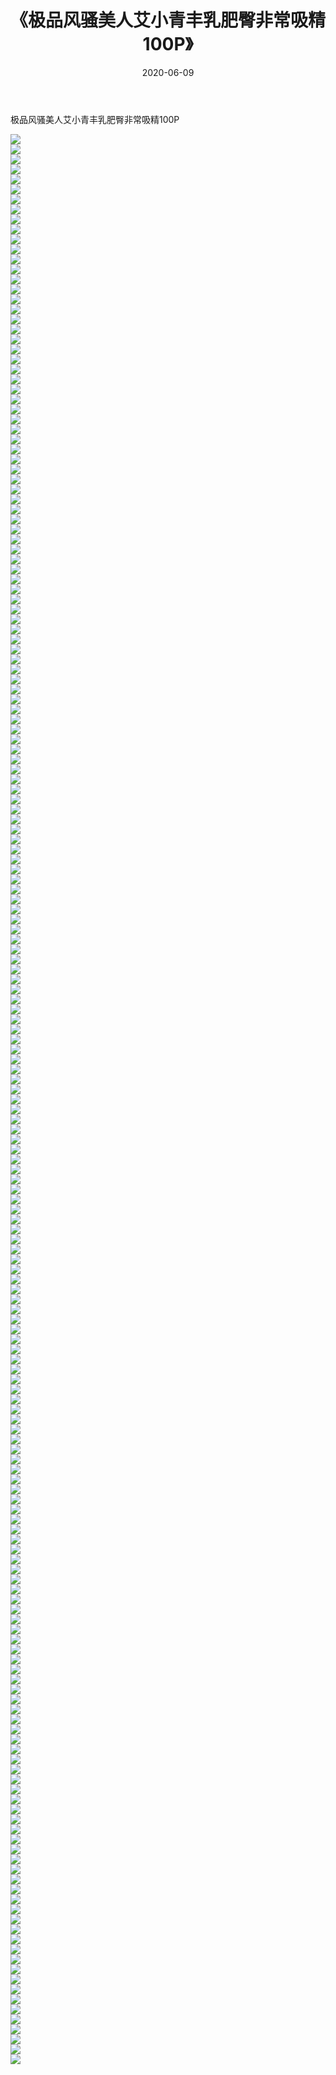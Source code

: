 ﻿---
layout: post
title:  《极品风骚美人艾小青丰乳肥臀非常吸精100P》
date:   2020-06-09
img: http://img.660000.xyz/Sharelink/性感/2020/极品风骚美人艾小青丰乳肥臀非常吸精100P/000.jpg
categories: [美女, 清纯, 唯美]
---

极品风骚美人艾小青丰乳肥臀非常吸精100P

  ![](http://img.660000.xyz/Sharelink/性感/2020/极品风骚美人艾小青丰乳肥臀非常吸精100P/001.jpg) <br> ![](http://img.660000.xyz/Sharelink/性感/2020/极品风骚美人艾小青丰乳肥臀非常吸精100P/002.jpg) <br> ![](http://img.660000.xyz/Sharelink/性感/2020/极品风骚美人艾小青丰乳肥臀非常吸精100P/003.jpg) <br> ![](http://img.660000.xyz/Sharelink/性感/2020/极品风骚美人艾小青丰乳肥臀非常吸精100P/004.jpg) <br> ![](http://img.660000.xyz/Sharelink/性感/2020/极品风骚美人艾小青丰乳肥臀非常吸精100P/005.jpg) <br> ![](http://img.660000.xyz/Sharelink/性感/2020/极品风骚美人艾小青丰乳肥臀非常吸精100P/006.jpg) <br> ![](http://img.660000.xyz/Sharelink/性感/2020/极品风骚美人艾小青丰乳肥臀非常吸精100P/007.jpg) <br> ![](http://img.660000.xyz/Sharelink/性感/2020/极品风骚美人艾小青丰乳肥臀非常吸精100P/008.jpg) <br> ![](http://img.660000.xyz/Sharelink/性感/2020/极品风骚美人艾小青丰乳肥臀非常吸精100P/009.jpg) <br> ![](http://img.660000.xyz/Sharelink/性感/2020/极品风骚美人艾小青丰乳肥臀非常吸精100P/010.jpg) <br> ![](http://img.660000.xyz/Sharelink/性感/2020/极品风骚美人艾小青丰乳肥臀非常吸精100P/011.jpg) <br> ![](http://img.660000.xyz/Sharelink/性感/2020/极品风骚美人艾小青丰乳肥臀非常吸精100P/012.jpg) <br> ![](http://img.660000.xyz/Sharelink/性感/2020/极品风骚美人艾小青丰乳肥臀非常吸精100P/013.jpg) <br> ![](http://img.660000.xyz/Sharelink/性感/2020/极品风骚美人艾小青丰乳肥臀非常吸精100P/014.jpg) <br> ![](http://img.660000.xyz/Sharelink/性感/2020/极品风骚美人艾小青丰乳肥臀非常吸精100P/015.jpg) <br> ![](http://img.660000.xyz/Sharelink/性感/2020/极品风骚美人艾小青丰乳肥臀非常吸精100P/016.jpg) <br> ![](http://img.660000.xyz/Sharelink/性感/2020/极品风骚美人艾小青丰乳肥臀非常吸精100P/017.jpg) <br> ![](http://img.660000.xyz/Sharelink/性感/2020/极品风骚美人艾小青丰乳肥臀非常吸精100P/018.jpg) <br> ![](http://img.660000.xyz/Sharelink/性感/2020/极品风骚美人艾小青丰乳肥臀非常吸精100P/019.jpg) <br> ![](http://img.660000.xyz/Sharelink/性感/2020/极品风骚美人艾小青丰乳肥臀非常吸精100P/020.jpg) <br> ![](http://img.660000.xyz/Sharelink/性感/2020/极品风骚美人艾小青丰乳肥臀非常吸精100P/021.jpg) <br> ![](http://img.660000.xyz/Sharelink/性感/2020/极品风骚美人艾小青丰乳肥臀非常吸精100P/022.jpg) <br> ![](http://img.660000.xyz/Sharelink/性感/2020/极品风骚美人艾小青丰乳肥臀非常吸精100P/023.jpg) <br> ![](http://img.660000.xyz/Sharelink/性感/2020/极品风骚美人艾小青丰乳肥臀非常吸精100P/024.jpg) <br> ![](http://img.660000.xyz/Sharelink/性感/2020/极品风骚美人艾小青丰乳肥臀非常吸精100P/025.jpg) <br> ![](http://img.660000.xyz/Sharelink/性感/2020/极品风骚美人艾小青丰乳肥臀非常吸精100P/026.jpg) <br> ![](http://img.660000.xyz/Sharelink/性感/2020/极品风骚美人艾小青丰乳肥臀非常吸精100P/027.jpg) <br> ![](http://img.660000.xyz/Sharelink/性感/2020/极品风骚美人艾小青丰乳肥臀非常吸精100P/028.jpg) <br> ![](http://img.660000.xyz/Sharelink/性感/2020/极品风骚美人艾小青丰乳肥臀非常吸精100P/029.jpg) <br> ![](http://img.660000.xyz/Sharelink/性感/2020/极品风骚美人艾小青丰乳肥臀非常吸精100P/030.jpg) <br> ![](http://img.660000.xyz/Sharelink/性感/2020/极品风骚美人艾小青丰乳肥臀非常吸精100P/031.jpg) <br> ![](http://img.660000.xyz/Sharelink/性感/2020/极品风骚美人艾小青丰乳肥臀非常吸精100P/032.jpg) <br> ![](http://img.660000.xyz/Sharelink/性感/2020/极品风骚美人艾小青丰乳肥臀非常吸精100P/033.jpg) <br> ![](http://img.660000.xyz/Sharelink/性感/2020/极品风骚美人艾小青丰乳肥臀非常吸精100P/034.jpg) <br> ![](http://img.660000.xyz/Sharelink/性感/2020/极品风骚美人艾小青丰乳肥臀非常吸精100P/035.jpg) <br> ![](http://img.660000.xyz/Sharelink/性感/2020/极品风骚美人艾小青丰乳肥臀非常吸精100P/036.jpg) <br> ![](http://img.660000.xyz/Sharelink/性感/2020/极品风骚美人艾小青丰乳肥臀非常吸精100P/037.jpg) <br> ![](http://img.660000.xyz/Sharelink/性感/2020/极品风骚美人艾小青丰乳肥臀非常吸精100P/038.jpg) <br> ![](http://img.660000.xyz/Sharelink/性感/2020/极品风骚美人艾小青丰乳肥臀非常吸精100P/039.jpg) <br> ![](http://img.660000.xyz/Sharelink/性感/2020/极品风骚美人艾小青丰乳肥臀非常吸精100P/040.jpg) <br> ![](http://img.660000.xyz/Sharelink/性感/2020/极品风骚美人艾小青丰乳肥臀非常吸精100P/041.jpg) <br> ![](http://img.660000.xyz/Sharelink/性感/2020/极品风骚美人艾小青丰乳肥臀非常吸精100P/042.jpg) <br> ![](http://img.660000.xyz/Sharelink/性感/2020/极品风骚美人艾小青丰乳肥臀非常吸精100P/043.jpg) <br> ![](http://img.660000.xyz/Sharelink/性感/2020/极品风骚美人艾小青丰乳肥臀非常吸精100P/044.jpg) <br> ![](http://img.660000.xyz/Sharelink/性感/2020/极品风骚美人艾小青丰乳肥臀非常吸精100P/045.jpg) <br> ![](http://img.660000.xyz/Sharelink/性感/2020/极品风骚美人艾小青丰乳肥臀非常吸精100P/046.jpg) <br> ![](http://img.660000.xyz/Sharelink/性感/2020/极品风骚美人艾小青丰乳肥臀非常吸精100P/047.jpg) <br> ![](http://img.660000.xyz/Sharelink/性感/2020/极品风骚美人艾小青丰乳肥臀非常吸精100P/048.jpg) <br> ![](http://img.660000.xyz/Sharelink/性感/2020/极品风骚美人艾小青丰乳肥臀非常吸精100P/049.jpg) <br> ![](http://img.660000.xyz/Sharelink/性感/2020/极品风骚美人艾小青丰乳肥臀非常吸精100P/050.jpg) <br> ![](http://img.660000.xyz/Sharelink/性感/2020/极品风骚美人艾小青丰乳肥臀非常吸精100P/051.jpg) <br> ![](http://img.660000.xyz/Sharelink/性感/2020/极品风骚美人艾小青丰乳肥臀非常吸精100P/052.jpg) <br> ![](http://img.660000.xyz/Sharelink/性感/2020/极品风骚美人艾小青丰乳肥臀非常吸精100P/053.jpg) <br> ![](http://img.660000.xyz/Sharelink/性感/2020/极品风骚美人艾小青丰乳肥臀非常吸精100P/054.jpg) <br> ![](http://img.660000.xyz/Sharelink/性感/2020/极品风骚美人艾小青丰乳肥臀非常吸精100P/055.jpg) <br> ![](http://img.660000.xyz/Sharelink/性感/2020/极品风骚美人艾小青丰乳肥臀非常吸精100P/056.jpg) <br> ![](http://img.660000.xyz/Sharelink/性感/2020/极品风骚美人艾小青丰乳肥臀非常吸精100P/057.jpg) <br> ![](http://img.660000.xyz/Sharelink/性感/2020/极品风骚美人艾小青丰乳肥臀非常吸精100P/058.jpg) <br> ![](http://img.660000.xyz/Sharelink/性感/2020/极品风骚美人艾小青丰乳肥臀非常吸精100P/059.jpg) <br> ![](http://img.660000.xyz/Sharelink/性感/2020/极品风骚美人艾小青丰乳肥臀非常吸精100P/060.jpg) <br> ![](http://img.660000.xyz/Sharelink/性感/2020/极品风骚美人艾小青丰乳肥臀非常吸精100P/061.jpg) <br> ![](http://img.660000.xyz/Sharelink/性感/2020/极品风骚美人艾小青丰乳肥臀非常吸精100P/062.jpg) <br> ![](http://img.660000.xyz/Sharelink/性感/2020/极品风骚美人艾小青丰乳肥臀非常吸精100P/063.jpg) <br> ![](http://img.660000.xyz/Sharelink/性感/2020/极品风骚美人艾小青丰乳肥臀非常吸精100P/064.jpg) <br> ![](http://img.660000.xyz/Sharelink/性感/2020/极品风骚美人艾小青丰乳肥臀非常吸精100P/065.jpg) <br> ![](http://img.660000.xyz/Sharelink/性感/2020/极品风骚美人艾小青丰乳肥臀非常吸精100P/066.jpg) <br> ![](http://img.660000.xyz/Sharelink/性感/2020/极品风骚美人艾小青丰乳肥臀非常吸精100P/067.jpg) <br> ![](http://img.660000.xyz/Sharelink/性感/2020/极品风骚美人艾小青丰乳肥臀非常吸精100P/068.jpg) <br> ![](http://img.660000.xyz/Sharelink/性感/2020/极品风骚美人艾小青丰乳肥臀非常吸精100P/069.jpg) <br> ![](http://img.660000.xyz/Sharelink/性感/2020/极品风骚美人艾小青丰乳肥臀非常吸精100P/070.jpg) <br> ![](http://img.660000.xyz/Sharelink/性感/2020/极品风骚美人艾小青丰乳肥臀非常吸精100P/071.jpg) <br> ![](http://img.660000.xyz/Sharelink/性感/2020/极品风骚美人艾小青丰乳肥臀非常吸精100P/072.jpg) <br> ![](http://img.660000.xyz/Sharelink/性感/2020/极品风骚美人艾小青丰乳肥臀非常吸精100P/073.jpg) <br> ![](http://img.660000.xyz/Sharelink/性感/2020/极品风骚美人艾小青丰乳肥臀非常吸精100P/074.jpg) <br> ![](http://img.660000.xyz/Sharelink/性感/2020/极品风骚美人艾小青丰乳肥臀非常吸精100P/075.jpg) <br> ![](http://img.660000.xyz/Sharelink/性感/2020/极品风骚美人艾小青丰乳肥臀非常吸精100P/076.jpg) <br> ![](http://img.660000.xyz/Sharelink/性感/2020/极品风骚美人艾小青丰乳肥臀非常吸精100P/077.jpg) <br> ![](http://img.660000.xyz/Sharelink/性感/2020/极品风骚美人艾小青丰乳肥臀非常吸精100P/078.jpg) <br> ![](http://img.660000.xyz/Sharelink/性感/2020/极品风骚美人艾小青丰乳肥臀非常吸精100P/079.jpg) <br> ![](http://img.660000.xyz/Sharelink/性感/2020/极品风骚美人艾小青丰乳肥臀非常吸精100P/080.jpg) <br> ![](http://img.660000.xyz/Sharelink/性感/2020/极品风骚美人艾小青丰乳肥臀非常吸精100P/081.jpg) <br> ![](http://img.660000.xyz/Sharelink/性感/2020/极品风骚美人艾小青丰乳肥臀非常吸精100P/082.jpg) <br> ![](http://img.660000.xyz/Sharelink/性感/2020/极品风骚美人艾小青丰乳肥臀非常吸精100P/083.jpg) <br> ![](http://img.660000.xyz/Sharelink/性感/2020/极品风骚美人艾小青丰乳肥臀非常吸精100P/084.jpg) <br> ![](http://img.660000.xyz/Sharelink/性感/2020/极品风骚美人艾小青丰乳肥臀非常吸精100P/085.jpg) <br> ![](http://img.660000.xyz/Sharelink/性感/2020/极品风骚美人艾小青丰乳肥臀非常吸精100P/086.jpg) <br> ![](http://img.660000.xyz/Sharelink/性感/2020/极品风骚美人艾小青丰乳肥臀非常吸精100P/087.jpg) <br> ![](http://img.660000.xyz/Sharelink/性感/2020/极品风骚美人艾小青丰乳肥臀非常吸精100P/088.jpg) <br> ![](http://img.660000.xyz/Sharelink/性感/2020/极品风骚美人艾小青丰乳肥臀非常吸精100P/089.jpg) <br> ![](http://img.660000.xyz/Sharelink/性感/2020/极品风骚美人艾小青丰乳肥臀非常吸精100P/090.jpg) <br> ![](http://img.660000.xyz/Sharelink/性感/2020/极品风骚美人艾小青丰乳肥臀非常吸精100P/091.jpg) <br> ![](http://img.660000.xyz/Sharelink/性感/2020/极品风骚美人艾小青丰乳肥臀非常吸精100P/092.jpg) <br> ![](http://img.660000.xyz/Sharelink/性感/2020/极品风骚美人艾小青丰乳肥臀非常吸精100P/093.jpg) <br> ![](http://img.660000.xyz/Sharelink/性感/2020/极品风骚美人艾小青丰乳肥臀非常吸精100P/094.jpg) <br> ![](http://img.660000.xyz/Sharelink/性感/2020/极品风骚美人艾小青丰乳肥臀非常吸精100P/095.jpg) <br> ![](http://img.660000.xyz/Sharelink/性感/2020/极品风骚美人艾小青丰乳肥臀非常吸精100P/096.jpg) <br> ![](http://img.660000.xyz/Sharelink/性感/2020/极品风骚美人艾小青丰乳肥臀非常吸精100P/097.jpg) <br> ![](http://img.660000.xyz/Sharelink/性感/2020/极品风骚美人艾小青丰乳肥臀非常吸精100P/098.jpg) <br> ![](http://img.660000.xyz/Sharelink/性感/2020/极品风骚美人艾小青丰乳肥臀非常吸精100P/099.jpg) <br> ![](http://img.660000.xyz/Sharelink/性感/2020/极品风骚美人艾小青丰乳肥臀非常吸精100P/100.jpg) <br> ![](http://img.660000.xyz/Sharelink/性感/2020/极品风骚美人艾小青丰乳肥臀非常吸精100P/101.jpg) <br> ![](http://img.660000.xyz/Sharelink/性感/2020/极品风骚美人艾小青丰乳肥臀非常吸精100P/102.jpg) <br> ![](http://img.660000.xyz/Sharelink/性感/2020/极品风骚美人艾小青丰乳肥臀非常吸精100P/103.jpg) <br> ![](http://img.660000.xyz/Sharelink/性感/2020/极品风骚美人艾小青丰乳肥臀非常吸精100P/104.jpg) <br> ![](http://img.660000.xyz/Sharelink/性感/2020/极品风骚美人艾小青丰乳肥臀非常吸精100P/105.jpg) <br> ![](http://img.660000.xyz/Sharelink/性感/2020/极品风骚美人艾小青丰乳肥臀非常吸精100P/106.jpg) <br> ![](http://img.660000.xyz/Sharelink/性感/2020/极品风骚美人艾小青丰乳肥臀非常吸精100P/107.jpg) <br> ![](http://img.660000.xyz/Sharelink/性感/2020/极品风骚美人艾小青丰乳肥臀非常吸精100P/108.jpg) <br> ![](http://img.660000.xyz/Sharelink/性感/2020/极品风骚美人艾小青丰乳肥臀非常吸精100P/109.jpg) <br> ![](http://img.660000.xyz/Sharelink/性感/2020/极品风骚美人艾小青丰乳肥臀非常吸精100P/110.jpg) <br> ![](http://img.660000.xyz/Sharelink/性感/2020/极品风骚美人艾小青丰乳肥臀非常吸精100P/111.jpg) <br> ![](http://img.660000.xyz/Sharelink/性感/2020/极品风骚美人艾小青丰乳肥臀非常吸精100P/112.jpg) <br> ![](http://img.660000.xyz/Sharelink/性感/2020/极品风骚美人艾小青丰乳肥臀非常吸精100P/113.jpg) <br> ![](http://img.660000.xyz/Sharelink/性感/2020/极品风骚美人艾小青丰乳肥臀非常吸精100P/114.jpg) <br> ![](http://img.660000.xyz/Sharelink/性感/2020/极品风骚美人艾小青丰乳肥臀非常吸精100P/115.jpg) <br> ![](http://img.660000.xyz/Sharelink/性感/2020/极品风骚美人艾小青丰乳肥臀非常吸精100P/116.jpg) <br> ![](http://img.660000.xyz/Sharelink/性感/2020/极品风骚美人艾小青丰乳肥臀非常吸精100P/117.jpg) <br> ![](http://img.660000.xyz/Sharelink/性感/2020/极品风骚美人艾小青丰乳肥臀非常吸精100P/118.jpg) <br> ![](http://img.660000.xyz/Sharelink/性感/2020/极品风骚美人艾小青丰乳肥臀非常吸精100P/119.jpg) <br> ![](http://img.660000.xyz/Sharelink/性感/2020/极品风骚美人艾小青丰乳肥臀非常吸精100P/120.jpg) <br> ![](http://img.660000.xyz/Sharelink/性感/2020/极品风骚美人艾小青丰乳肥臀非常吸精100P/121.jpg) <br> ![](http://img.660000.xyz/Sharelink/性感/2020/极品风骚美人艾小青丰乳肥臀非常吸精100P/122.jpg) <br> ![](http://img.660000.xyz/Sharelink/性感/2020/极品风骚美人艾小青丰乳肥臀非常吸精100P/123.jpg) <br> ![](http://img.660000.xyz/Sharelink/性感/2020/极品风骚美人艾小青丰乳肥臀非常吸精100P/124.jpg) <br> ![](http://img.660000.xyz/Sharelink/性感/2020/极品风骚美人艾小青丰乳肥臀非常吸精100P/125.jpg) <br> ![](http://img.660000.xyz/Sharelink/性感/2020/极品风骚美人艾小青丰乳肥臀非常吸精100P/126.jpg) <br> ![](http://img.660000.xyz/Sharelink/性感/2020/极品风骚美人艾小青丰乳肥臀非常吸精100P/127.jpg) <br> ![](http://img.660000.xyz/Sharelink/性感/2020/极品风骚美人艾小青丰乳肥臀非常吸精100P/128.jpg) <br> ![](http://img.660000.xyz/Sharelink/性感/2020/极品风骚美人艾小青丰乳肥臀非常吸精100P/129.jpg) <br> ![](http://img.660000.xyz/Sharelink/性感/2020/极品风骚美人艾小青丰乳肥臀非常吸精100P/130.jpg) <br> ![](http://img.660000.xyz/Sharelink/性感/2020/极品风骚美人艾小青丰乳肥臀非常吸精100P/131.jpg) <br> ![](http://img.660000.xyz/Sharelink/性感/2020/极品风骚美人艾小青丰乳肥臀非常吸精100P/132.jpg) <br> ![](http://img.660000.xyz/Sharelink/性感/2020/极品风骚美人艾小青丰乳肥臀非常吸精100P/133.jpg) <br> ![](http://img.660000.xyz/Sharelink/性感/2020/极品风骚美人艾小青丰乳肥臀非常吸精100P/134.jpg) <br> ![](http://img.660000.xyz/Sharelink/性感/2020/极品风骚美人艾小青丰乳肥臀非常吸精100P/135.jpg) <br> ![](http://img.660000.xyz/Sharelink/性感/2020/极品风骚美人艾小青丰乳肥臀非常吸精100P/136.jpg) <br> ![](http://img.660000.xyz/Sharelink/性感/2020/极品风骚美人艾小青丰乳肥臀非常吸精100P/137.jpg) <br> ![](http://img.660000.xyz/Sharelink/性感/2020/极品风骚美人艾小青丰乳肥臀非常吸精100P/138.jpg) <br> ![](http://img.660000.xyz/Sharelink/性感/2020/极品风骚美人艾小青丰乳肥臀非常吸精100P/139.jpg) <br> ![](http://img.660000.xyz/Sharelink/性感/2020/极品风骚美人艾小青丰乳肥臀非常吸精100P/140.jpg) <br> ![](http://img.660000.xyz/Sharelink/性感/2020/极品风骚美人艾小青丰乳肥臀非常吸精100P/141.jpg) <br> ![](http://img.660000.xyz/Sharelink/性感/2020/极品风骚美人艾小青丰乳肥臀非常吸精100P/142.jpg) <br> ![](http://img.660000.xyz/Sharelink/性感/2020/极品风骚美人艾小青丰乳肥臀非常吸精100P/143.jpg) <br> ![](http://img.660000.xyz/Sharelink/性感/2020/极品风骚美人艾小青丰乳肥臀非常吸精100P/144.jpg) <br> ![](http://img.660000.xyz/Sharelink/性感/2020/极品风骚美人艾小青丰乳肥臀非常吸精100P/145.jpg) <br> ![](http://img.660000.xyz/Sharelink/性感/2020/极品风骚美人艾小青丰乳肥臀非常吸精100P/146.jpg) <br> ![](http://img.660000.xyz/Sharelink/性感/2020/极品风骚美人艾小青丰乳肥臀非常吸精100P/147.jpg) <br> ![](http://img.660000.xyz/Sharelink/性感/2020/极品风骚美人艾小青丰乳肥臀非常吸精100P/148.jpg) <br> ![](http://img.660000.xyz/Sharelink/性感/2020/极品风骚美人艾小青丰乳肥臀非常吸精100P/149.jpg) <br> ![](http://img.660000.xyz/Sharelink/性感/2020/极品风骚美人艾小青丰乳肥臀非常吸精100P/150.jpg) <br> ![](http://img.660000.xyz/Sharelink/性感/2020/极品风骚美人艾小青丰乳肥臀非常吸精100P/151.jpg) <br> ![](http://img.660000.xyz/Sharelink/性感/2020/极品风骚美人艾小青丰乳肥臀非常吸精100P/152.jpg) <br> ![](http://img.660000.xyz/Sharelink/性感/2020/极品风骚美人艾小青丰乳肥臀非常吸精100P/153.jpg) <br> ![](http://img.660000.xyz/Sharelink/性感/2020/极品风骚美人艾小青丰乳肥臀非常吸精100P/154.jpg) <br> ![](http://img.660000.xyz/Sharelink/性感/2020/极品风骚美人艾小青丰乳肥臀非常吸精100P/155.jpg) <br> ![](http://img.660000.xyz/Sharelink/性感/2020/极品风骚美人艾小青丰乳肥臀非常吸精100P/156.jpg) <br> ![](http://img.660000.xyz/Sharelink/性感/2020/极品风骚美人艾小青丰乳肥臀非常吸精100P/157.jpg) <br> ![](http://img.660000.xyz/Sharelink/性感/2020/极品风骚美人艾小青丰乳肥臀非常吸精100P/158.jpg) <br> ![](http://img.660000.xyz/Sharelink/性感/2020/极品风骚美人艾小青丰乳肥臀非常吸精100P/159.jpg) <br> ![](http://img.660000.xyz/Sharelink/性感/2020/极品风骚美人艾小青丰乳肥臀非常吸精100P/160.jpg) <br> ![](http://img.660000.xyz/Sharelink/性感/2020/极品风骚美人艾小青丰乳肥臀非常吸精100P/161.jpg) <br> ![](http://img.660000.xyz/Sharelink/性感/2020/极品风骚美人艾小青丰乳肥臀非常吸精100P/162.jpg) <br> ![](http://img.660000.xyz/Sharelink/性感/2020/极品风骚美人艾小青丰乳肥臀非常吸精100P/163.jpg) <br> ![](http://img.660000.xyz/Sharelink/性感/2020/极品风骚美人艾小青丰乳肥臀非常吸精100P/164.jpg) <br> ![](http://img.660000.xyz/Sharelink/性感/2020/极品风骚美人艾小青丰乳肥臀非常吸精100P/165.jpg) <br> ![](http://img.660000.xyz/Sharelink/性感/2020/极品风骚美人艾小青丰乳肥臀非常吸精100P/166.jpg) <br> ![](http://img.660000.xyz/Sharelink/性感/2020/极品风骚美人艾小青丰乳肥臀非常吸精100P/167.jpg) <br> ![](http://img.660000.xyz/Sharelink/性感/2020/极品风骚美人艾小青丰乳肥臀非常吸精100P/168.jpg) <br> ![](http://img.660000.xyz/Sharelink/性感/2020/极品风骚美人艾小青丰乳肥臀非常吸精100P/169.jpg) <br> ![](http://img.660000.xyz/Sharelink/性感/2020/极品风骚美人艾小青丰乳肥臀非常吸精100P/170.jpg) <br> ![](http://img.660000.xyz/Sharelink/性感/2020/极品风骚美人艾小青丰乳肥臀非常吸精100P/171.jpg) <br> ![](http://img.660000.xyz/Sharelink/性感/2020/极品风骚美人艾小青丰乳肥臀非常吸精100P/172.jpg) <br> ![](http://img.660000.xyz/Sharelink/性感/2020/极品风骚美人艾小青丰乳肥臀非常吸精100P/173.jpg) <br> ![](http://img.660000.xyz/Sharelink/性感/2020/极品风骚美人艾小青丰乳肥臀非常吸精100P/174.jpg) <br> ![](http://img.660000.xyz/Sharelink/性感/2020/极品风骚美人艾小青丰乳肥臀非常吸精100P/175.jpg) <br> ![](http://img.660000.xyz/Sharelink/性感/2020/极品风骚美人艾小青丰乳肥臀非常吸精100P/176.jpg) <br> ![](http://img.660000.xyz/Sharelink/性感/2020/极品风骚美人艾小青丰乳肥臀非常吸精100P/177.jpg) <br> ![](http://img.660000.xyz/Sharelink/性感/2020/极品风骚美人艾小青丰乳肥臀非常吸精100P/178.jpg) <br> ![](http://img.660000.xyz/Sharelink/性感/2020/极品风骚美人艾小青丰乳肥臀非常吸精100P/179.jpg) <br> ![](http://img.660000.xyz/Sharelink/性感/2020/极品风骚美人艾小青丰乳肥臀非常吸精100P/180.jpg) <br> ![](http://img.660000.xyz/Sharelink/性感/2020/极品风骚美人艾小青丰乳肥臀非常吸精100P/181.jpg) <br> ![](http://img.660000.xyz/Sharelink/性感/2020/极品风骚美人艾小青丰乳肥臀非常吸精100P/182.jpg) <br> ![](http://img.660000.xyz/Sharelink/性感/2020/极品风骚美人艾小青丰乳肥臀非常吸精100P/183.jpg) <br> ![](http://img.660000.xyz/Sharelink/性感/2020/极品风骚美人艾小青丰乳肥臀非常吸精100P/184.jpg) <br> ![](http://img.660000.xyz/Sharelink/性感/2020/极品风骚美人艾小青丰乳肥臀非常吸精100P/185.jpg) <br> ![](http://img.660000.xyz/Sharelink/性感/2020/极品风骚美人艾小青丰乳肥臀非常吸精100P/186.jpg) <br> ![](http://img.660000.xyz/Sharelink/性感/2020/极品风骚美人艾小青丰乳肥臀非常吸精100P/187.jpg) <br> ![](http://img.660000.xyz/Sharelink/性感/2020/极品风骚美人艾小青丰乳肥臀非常吸精100P/188.jpg) <br> ![](http://img.660000.xyz/Sharelink/性感/2020/极品风骚美人艾小青丰乳肥臀非常吸精100P/189.jpg) <br> ![](http://img.660000.xyz/Sharelink/性感/2020/极品风骚美人艾小青丰乳肥臀非常吸精100P/190.jpg) <br> ![](http://img.660000.xyz/Sharelink/性感/2020/极品风骚美人艾小青丰乳肥臀非常吸精100P/191.jpg) <br> ![](http://img.660000.xyz/Sharelink/性感/2020/极品风骚美人艾小青丰乳肥臀非常吸精100P/192.jpg) <br> ![](http://img.660000.xyz/Sharelink/性感/2020/极品风骚美人艾小青丰乳肥臀非常吸精100P/193.jpg) <br>